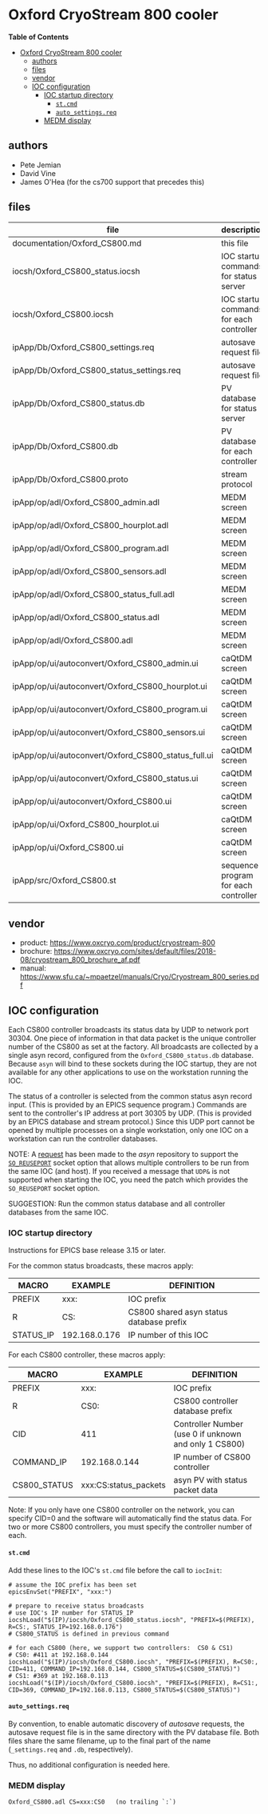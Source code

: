 # Oxford CryoStream 800 cooler

**Table of Contents**

- [Oxford CryoStream 800 cooler](#oxford-cryostream-800-cooler)
  - [authors](#authors)
  - [files](#files)
  - [vendor](#vendor)
  - [IOC configuration](#ioc-configuration)
    - [IOC startup directory](#ioc-startup-directory)
      - [`st.cmd`](#stcmd)
      - [`auto_settings.req`](#autosettingsreq)
    - [MEDM display](#medm-display)

## authors

* Pete Jemian
* David Vine
* James O'Hea (for the cs700 support that precedes this)

## files

file | description
---- | -----
documentation/Oxford_CS800.md | this file
iocsh/Oxford_CS800_status.iocsh | IOC startup commands for status server
iocsh/Oxford_CS800.iocsh | IOC startup commands for each controller
ipApp/Db/Oxford_CS800_settings.req | autosave request file
ipApp/Db/Oxford_CS800_status_settings.req | autosave request file
ipApp/Db/Oxford_CS800_status.db | PV database for status server
ipApp/Db/Oxford_CS800.db | PV database for each controller
ipApp/Db/Oxford_CS800.proto | stream protocol
ipApp/op/adl/Oxford_CS800_admin.adl | MEDM screen
ipApp/op/adl/Oxford_CS800_hourplot.adl | MEDM screen
ipApp/op/adl/Oxford_CS800_program.adl | MEDM screen
ipApp/op/adl/Oxford_CS800_sensors.adl | MEDM screen
ipApp/op/adl/Oxford_CS800_status_full.adl | MEDM screen
ipApp/op/adl/Oxford_CS800_status.adl | MEDM screen
ipApp/op/adl/Oxford_CS800.adl | MEDM screen
ipApp/op/ui/autoconvert/Oxford_CS800_admin.ui | caQtDM screen
ipApp/op/ui/autoconvert/Oxford_CS800_hourplot.ui | caQtDM screen
ipApp/op/ui/autoconvert/Oxford_CS800_program.ui | caQtDM screen
ipApp/op/ui/autoconvert/Oxford_CS800_sensors.ui | caQtDM screen
ipApp/op/ui/autoconvert/Oxford_CS800_status_full.ui | caQtDM screen
ipApp/op/ui/autoconvert/Oxford_CS800_status.ui | caQtDM screen
ipApp/op/ui/autoconvert/Oxford_CS800.ui | caQtDM screen
ipApp/op/ui/Oxford_CS800_hourplot.ui | caQtDM screen
ipApp/op/ui/Oxford_CS800.ui | caQtDM screen
ipApp/src/Oxford_CS800.st | sequence program for each controller


## vendor

* product: https://www.oxcryo.com/product/cryostream-800
* brochure: https://www.oxcryo.com/sites/default/files/2018-08/cryostream_800_brochure_af.pdf
* manual: https://www.sfu.ca/~mpaetzel/manuals/Cryo/Cryostream_800_series.pdf

## IOC configuration

Each CS800 controller broadcasts its status data by UDP to network port 30304.
One piece of information in that data packet is the unique controller number 
of the CS800 as set at the factory.  All broadcasts are collected by a single
asyn record, configured from the `Oxford_CS800_status.db` database.  Because 
`asyn` will bind to these sockets during the IOC startup, they are
not available for any other applications to use on the workstation running 
the IOC.  

The status of a controller is selected from the common status asyn record 
input.  (This is provided by an EPICS sequence program.)  Commands are sent 
to the controller's IP address at port 30305 by UDP.  (This is provided by 
an EPICS database and stream protocol.)  Since this UDP port cannot
be opened by multiple processes on a single workstation, only one IOC on 
a workstation can run the controller databases.

NOTE:  A [request](https://github.com/epics-modules/asyn/issues/108) has 
been made to the *asyn* repository to support the 
[`SO_REUSEPORT`](https://lwn.net/Articles/542629/) socket option
that allows multiple controllers to be run from the same IOC (and host).  If
you received a message that `UDP&` is not supported when starting the IOC,
you need the patch which provides the `SO_REUSEPORT` socket option.

SUGGESTION: Run the common status database and all controller databases 
from the same IOC.

### IOC startup directory

Instructions for EPICS base release 3.15 or later.

For the common status broadcasts, these macros apply:

MACRO         | EXAMPLE         | DEFINITION
------------- | --------------- | ----------------------
PREFIX        | xxx:            | IOC prefix
R             | CS:             | CS800 shared asyn status database prefix
STATUS_IP     | 192.168.0.176   | IP number of this IOC


For each CS800 controller, these macros apply:

MACRO         | EXAMPLE               | DEFINITION
------------- | --------------------- | ----------------------
PREFIX        | xxx:                  | IOC prefix
R             | CS0:                  | CS800 controller database prefix
CID           | 411                   | Controller Number (use 0 if unknown and only 1 CS800)
COMMAND_IP    | 192.168.0.144         | IP number of CS800 controller
CS800_STATUS  | xxx:CS:status_packets | asyn PV with status packet data

Note:  If you only have one CS800 controller on the network,
you can specify CID=0 and the software will automatically find
the status data.  For two or more CS800 controllers, you must 
specify the controller number of each.

#### `st.cmd`

Add these lines to the IOC's `st.cmd` file before the call to `iocInit`:

    # assume the IOC prefix has been set
    epicsEnvSet("PREFIX", "xxx:")

    # prepare to receive status broadcasts
    # use IOC's IP number for STATUS_IP
    iocshLoad("$(IP)/iocsh/Oxford_CS800_status.iocsh", "PREFIX=$(PREFIX), R=CS:, STATUS_IP=192.168.0.176")
    # CS800_STATUS is defined in previous command

    # for each CS800 (here, we support two controllers:  CS0 & CS1)
    # CS0: #411 at 192.168.0.144
    iocshLoad("$(IP)/iocsh/Oxford_CS800.iocsh", "PREFIX=$(PREFIX), R=CS0:, CID=411, COMMAND_IP=192.168.0.144, CS800_STATUS=$(CS800_STATUS)")
    # CS1: #369 at 192.168.0.113
    iocshLoad("$(IP)/iocsh/Oxford_CS800.iocsh", "PREFIX=$(PREFIX), R=CS1:, CID=369, COMMAND_IP=192.168.0.113, CS800_STATUS=$(CS800_STATUS)")

#### `auto_settings.req`

By convention, to enable automatic discovery of *autosave* requests,
the autosave request file is in the same directory with
the PV database file.  Both files share the same filename, 
up to the final part of the name (`_settings.req` and 
`.db`, respectively).

Thus, no additional configuration is needed here.

### MEDM display

    Oxford_CS800.adl CS=xxx:CS0   (no trailing `:`)
